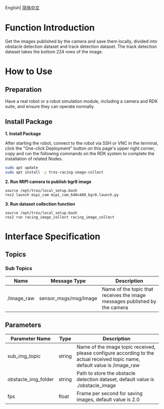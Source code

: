 English| [简体中文](./README_cn.md)

# Function Introduction

Get the images published by the camera and save them locally, divided into obstacle detection dataset and track detection dataset. The track detection dataset takes the bottom 224 rows of the image.

# How to Use

## Preparation

Have a real robot or a robot simulation module, including a camera and RDK suite, and ensure they can operate normally.

## Install Package

**1. Install Package**

After starting the robot, connect to the robot via SSH or VNC in the terminal, click the "One-click Deployment" button on this page's upper right corner, copy and run the following commands on the RDK system to complete the installation of related Nodes.

```bash
sudo apt update
sudo apt install -y tros-racing-image-collect
```

**2. Run MIPI camera to publish bgr8 image**

```shell
source /opt/tros/local_setup.bash
ros2 launch mipi_cam mipi_cam_640x480_bgr8.launch.py
```

**3. Run dataset collection function**

```shell
source /opt/tros/local_setup.bash
ros2 run racing_image_collect racing_image_collect
```

# Interface Specification

## Topics

### Sub Topics
| Name                          | Message Type                                                | Description                                                  |
| ----------------------------- | ----------------------------------------------------------- | ------------------------------------------------------------ |
| /image_raw                    | sensor_msgs/msg/Image                                       | Name of the topic that receives the image messages published by the camera |

## Parameters

| Parameter Name          | Type   | Description                                                                                     |
| ----------------------- | ------ | --------------------------------------------------------------------------------------------- |
| sub_img_topic          | string | Name of the image topic received, please configure according to the actual received topic name, default value is /image_raw || track_img_folder   | string | Path to store the track detection dataset, default value is ./track_image |
| obstacle_img_folder   | string | Path to store the obstacle detection dataset, default value is ./obstacle_image |
| fps   | float | Frame per second for saving images, default value is 2.0 |